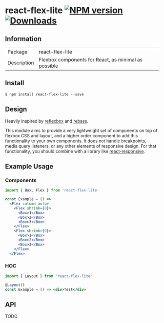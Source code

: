 # react-flex-lite [![NPM version][npm-image]][npm-url] [![Downloads][downloads-image]][npm-url]

## Information

<table>
<tr>
<td>Package</td><td>react-flex-lite</td>
</tr>
<tr>
<td>Description</td>
<td>Flexbox components for React, as minimal as possible</td>
</tr>
</table>

## Install

```console
$ npm install react-flex-lite --save
```

## Design

Heavily inspired by [reflexbox](https://github.com/jxnblk/reflexbox) and [rebass](https://github.com/rebassjs/rebass).

This module aims to provide a very lightweight set of components on top of flexbox CSS and layout, and a higher order component to add this functionality to your own components. It does not handle breakpoints, media query listeners, or any other elements of responsive design. For that functionality, you should combine with a library like [react-responsive](https://github.com/contra/react-responsive).

## Example Usage

### Components

```jsx
import { Box, Flex } from 'react-flex-lite'

const Example = () =>
  <Flex column auto>
    <Flex shrink={0}>
      <Box>1</Box>
      <Box>2</Box>
      <Box>3</Box>
    </Flex>
    <Flex shrink={0}>
      <Box>1</Box>
      <Box>2</Box>
      <Box>3</Box>
    </Flex>
  </Flex>
```

### HOC

```jsx
import { Layout } from 'react-flex-lite'

@Layout()
const Example = () => <div>Test</div>
```

## API

TODO

[downloads-image]: http://img.shields.io/npm/dm/react-flex-lite.svg
[npm-url]: https://npmjs.org/package/react-flex-lite
[npm-image]: http://img.shields.io/npm/v/react-flex-lite.svg
